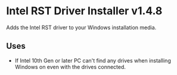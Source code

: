 # Intel RST Driver Installer v1.4.8
Adds the Intel RST driver to your Windows installation media.

## Uses
- If Intel 10th Gen or later PC can't find any drives when installing Windows on even with the drives connected.
